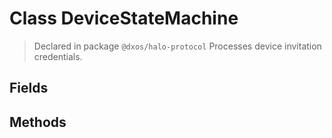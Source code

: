 # Class DeviceStateMachine
> Declared in package `@dxos/halo-protocol`
Processes device invitation credentials.

## Fields

## Methods

